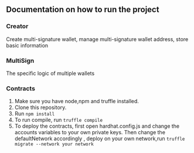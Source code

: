 ## Documentation on how to run the project

### Creator
Create multi-signature wallet, manage multi-signature wallet address, store basic information

### MultiSign
The specific logic of multiple wallets

### Contracts

1. Make sure you have node,npm and truffle installed.
2. Clone this repository.
3. Run ```npm install```
5. To run compile, run ```truffle compile```
6. To deploy the contracts, first open hardhat.config.js and change the accounts variables to your own private keys. Then change the defaultNetwork accordingly
   , deploy on your own network,run ```truffle migrate --network your network```

